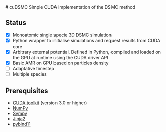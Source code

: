 <meta name="google-site-verification" content="huQ-v4YHMkRx75PQ8RDl41gF7mfMoqRamn8ih8EuRXk" />
# cuDSMC
Simple CUDA implementation of the DSMC method

## Status

- [x] Monoatomic single specie 3D DSMC simulation
- [x] Python wrapper to initialise simulations and request results from CUDA core
- [x] Arbitrary external potential. Defined in Python, compiled and loaded on the GPU at runtime using the CUDA driver API
- [x] Basic AMR on GPU based on particles density
- [ ] Adaptative timestep
- [ ] Multiple species

## Prerequisites

- [CUDA toolkit](https://developer.nvidia.com/cuda-toolkit) (version 3.0 or higher)
- [NumPy](https://numpy.org/)
- [Sympy](https://www.sympy.org/en/index.html)
- [Jinja2](https://jinja.palletsprojects.com/en/2.11.x/)
- [pybind11](https://github.com/pybind/pybind11)

